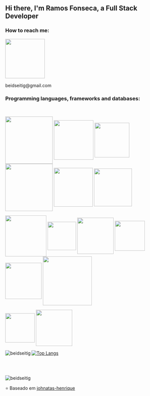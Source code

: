 ## Hi there, I'm Ramos Fonseca, a Full Stack Developer

### How to reach me: 
<div>
  <a href="https://www.linkedin.com/in/ramosfonseca/" target="_blank"><img src="https://img.shields.io/badge/-LinkedIn-%230077B5?style=for-the-badge&logo=linkedin&logoColor=white" target="_blank" width="125px"></a>
  <p>beidseitig@gmail.com</p>
</div>

<!--- ### My personal interests:

  <img align="right" alt="GIF" src="https://imgur.com/4SdB78W.gif" width="280px" />

- 👨🏽‍💻 Tudo que envolve tecnologia e ferramentas que ajudam a facilitar a vida cotidiana;
- 🌱 Conhecimentos ; 
- 🤔 Meus hobbies são leitura e jogos eletrônicos
- 📫 Segue meu email **beidseitig@gmail.com** para me encontrar.

<br />
<br />
--->



<!-- <div align="center">
  <a href="https://github.com/beidseitig">
  <img height="180em" src="https://github-readme-stats.vercel.app/api?username=beidseitig&show_icons=true&theme=dracula&include_all_commits=true&count_private=true"/>
  <img height="180em" src="https://github-readme-stats.vercel.app/api/top-langs/?username=beidseitig&layout=compact&langs_count=7&theme=dracula"/>
</div> -->
  
### Programming languages, frameworks and databases:
<div align="left" style="display: inline_block"><br>
  <p>
    <img src="https://img.shields.io/badge/JavaScript-323330?style=for-the-badge&logo=javascript&logoColor=F7DF1E" width="150" align="center" />
    <img src="https://img.shields.io/badge/Node.js-339933?style=for-the-badge&logo=nodedotjs&logoColor=white" width="125"/ align="center" />
    <img src="https://img.shields.io/badge/React-20232A?style=for-the-badge&logo=react&logoColor=61DAFB" width="110" align="center" />
    <img src="https://img.shields.io/badge/TypeScript-007ACC?style=for-the-badge&logo=typescript&logoColor=white" width="150"/ align="center" />
    <img src="https://img.shields.io/badge/Docker-2CA5E0?style=for-the-badge&logo=docker&logoColor=white" width="123" align="center" />  
    <img src="https://img.shields.io/badge/MySQL-005C84?style=for-the-badge&logo=mysql&logoColor=white" width="120" align="center" />
  </p>
  <p>
    <img src="https://img.shields.io/badge/GNU%20Bash-4EAA25?style=for-the-badge&logo=GNU%20Bash&logoColor=white" width="130" align="center" />
    <img src="https://img.shields.io/badge/GIT-E44C30?style=for-the-badge&logo=git&logoColor=white" width="90" align="center" /> 
    <img src="https://img.shields.io/badge/HTML5-E34F26?style=for-the-badge&logo=html5&logoColor=white" width="115" align="center" /> 
    <img src="https://img.shields.io/badge/CSS3-1572B6?style=for-the-badge&logo=css3&logoColor=white" width="95" align="center" /> 
    <img src="https://img.shields.io/badge/Redux-593D88?style=for-the-badge&logo=redux&logoColor=white" width="115" align="center" />
    <img src="https://img.shields.io/badge/Express.js-000000?style=for-the-badge&logo=express&logoColor=white" width="155"/ align="center" />
  </p>
  <p>
    <img src="https://img.shields.io/badge/Jest-C21325?style=for-the-badge&logo=jest&logoColor=white" width="93" align="center" />
    <img src="https://img.shields.io/badge/Mocha-8D6748?style=for-the-badge&logo=Mocha&logoColor=white" width="115"/ align="center" /> 
  </p>

  
</div>

<p>
    <img align="left" src="https://github-readme-stats.vercel.app/api?username=beidseitig&count_private=true&show_icons=true&theme=graywhite&icon_color=268bd2&title_color=268bd2" alt="beidseitig" />
</p>

[![Top Langs](https://github-readme-stats.vercel.app/api/top-langs/?username=beidseitig)](https://github.com/anuraghazra/github-readme-stats)

<br />
<br />

<p align="left"> <img src="https://komarev.com/ghpvc/?username=beidseitig" alt="beidseitig" /> </p>

⭐️ Baseado em [johnatas-henrique](https://github.com/johnatas-henrique)



